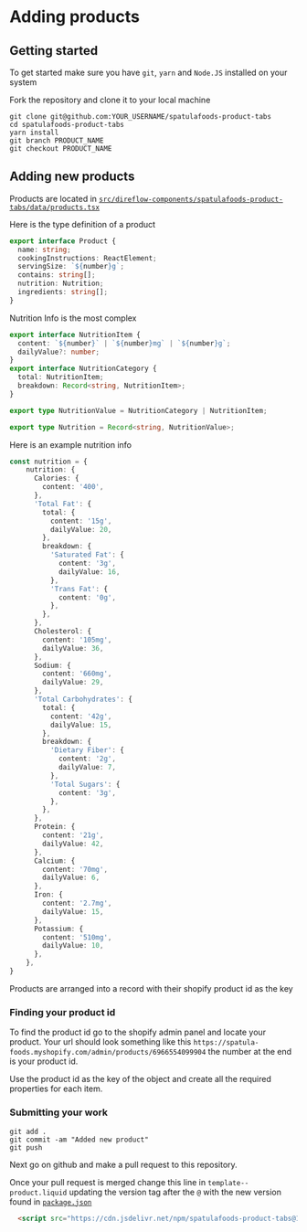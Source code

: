 # Adding products

## Getting started

To get started make sure you have `git`, `yarn` and `Node.JS` installed on your system

Fork the repository and clone it to your local machine

```shell
git clone git@github.com:YOUR_USERNAME/spatulafoods-product-tabs
cd spatulafoods-product-tabs
yarn install
git branch PRODUCT_NAME
git checkout PRODUCT_NAME
```

## Adding new products

Products are located in [`src/direflow-components/spatulafoods-product-tabs/data/products.tsx`](../src/direflow-components/spatulafoods-product-tabs/data/products.tsx)

Here is the type definition of a product

```typescript
export interface Product {
  name: string;
  cookingInstructions: ReactElement;
  servingSize: `${number}g`;
  contains: string[];
  nutrition: Nutrition;
  ingredients: string[];
}
```

Nutrition Info is the most complex

```typescript
export interface NutritionItem {
  content: `${number}` | `${number}mg` | `${number}g`;
  dailyValue?: number;
}
export interface NutritionCategory {
  total: NutritionItem;
  breakdown: Record<string, NutritionItem>;
}

export type NutritionValue = NutritionCategory | NutritionItem;

export type Nutrition = Record<string, NutritionValue>;
```

Here is an example nutrition info

```typescript
const nutrition = {
    nutrition: {
      Calories: {
        content: '400',
      },
      'Total Fat': {
        total: {
          content: '15g',
          dailyValue: 20,
        },
        breakdown: {
          'Saturated Fat': {
            content: '3g',
            dailyValue: 16,
          },
          'Trans Fat': {
            content: '0g',
          },
        },
      },
      Cholesterol: {
        content: '105mg',
        dailyValue: 36,
      },
      Sodium: {
        content: '660mg',
        dailyValue: 29,
      },
      'Total Carbohydrates': {
        total: {
          content: '42g',
          dailyValue: 15,
        },
        breakdown: {
          'Dietary Fiber': {
            content: '2g',
            dailyValue: 7,
          },
          'Total Sugars': {
            content: '3g',
          },
        },
      },
      Protein: {
        content: '21g',
        dailyValue: 42,
      },
      Calcium: {
        content: '70mg',
        dailyValue: 6,
      },
      Iron: {
        content: '2.7mg',
        dailyValue: 15,
      },
      Potassium: {
        content: '510mg',
        dailyValue: 10,
      },
    },
}
```

Products are arranged into a record with their shopify product id as the key

### Finding your product id

To find the product id go to the shopify admin panel and locate your product. Your url should look something like this `https://spatula-foods.myshopify.com/admin/products/6966554099904` the number at the end is your product id.

Use the product id as the key of the object and create all the required properties for each item.

### Submitting your work

```shell
git add .
git commit -am "Added new product"
git push
```

Next go on github and make a pull request to this repository.

Once your pull request is merged change this line in `template--product.liquid` updating the version tag after the `@` with the new version found in [`package.json`](../package.json)

```html
  <script src="https://cdn.jsdelivr.net/npm/spatulafoods-product-tabs@1.0.27/build/direflowBundle.min.js"></script>
```
